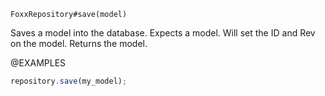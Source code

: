 

`FoxxRepository#save(model)`

Saves a model into the database.
Expects a model. Will set the ID and Rev on the model.
Returns the model.

@EXAMPLES

```javascript
repository.save(my_model);
```

